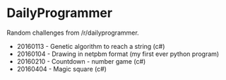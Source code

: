 # DailyProgrammer

Random challenges from /r/dailyprogrammer.

* 20160113 - Genetic algorithm to reach a string (c#)
* 20160104 - Drawing in netpbm format (my first ever python program)
* 20160210 - Countdown - number game (c#)
* 20160404 - Magic square (c#)